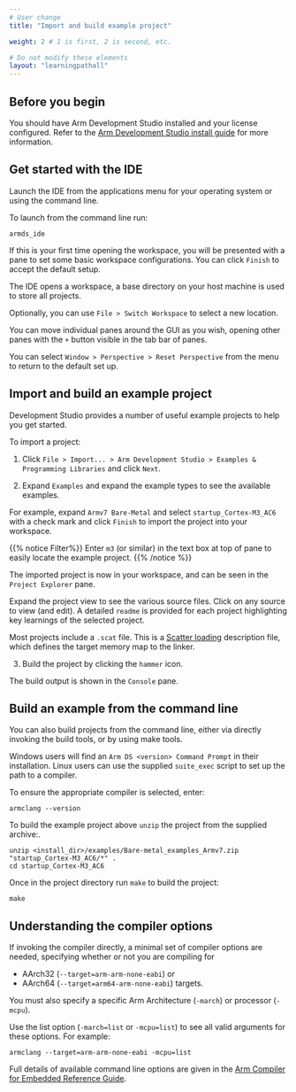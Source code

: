```yaml
---
# User change
title: "Import and build example project"

weight: 2 # 1 is first, 2 is second, etc.

# Do not modify these elements
layout: "learningpathall"
---
```


## Before you begin

You should have Arm Development Studio installed and your license configured. Refer to the [Arm Development Studio install guide](/install-guides/armds/) for more information.

## Get started with the IDE

Launch the IDE from the applications menu for your operating system or using the command line. 

To launch from the command line run:

```console
armds_ide
```

If this is your first time opening the workspace, you will be presented with a pane to set some basic workspace configurations. You can click `Finish` to accept the default setup.  

The IDE opens a workspace, a base directory on your host machine is used to store all projects.

Optionally, you can use `File > Switch Workspace` to select a new location.

You can move individual panes around the GUI as you wish, opening other panes with the `+` button visible in the tab bar of panes.

You can select `Window > Perspective > Reset Perspective` from the menu to return to the default set up.

## Import and build an example project

Development Studio provides a number of useful example projects to help you get started. 

To import a project:

1. Click `File > Import... > Arm Development Studio > Examples & Programming Libraries` and click `Next`.

2. Expand `Examples` and expand the example types to see the available examples.

For example, expand `Armv7 Bare-Metal` and select `startup_Cortex-M3_AC6` with a check mark and click `Finish` to import the project into your workspace.

{{% notice  Filter%}}
Enter `m3` (or similar) in the text box at top of pane to easily locate the example project.
{{% /notice %}}

The imported project is now in your workspace, and can be seen in the `Project Explorer` pane.

Expand the project view to see the various source files. Click on any source to view (and edit). A detailed `readme` is provided for each project highlighting key learnings of the selected project. 

Most projects include a `.scat` file. This is a [Scatter loading](https://developer.arm.com/documentation/101754/latest/armlink-Reference/Scatter-loading-Features/The-scatter-loading-mechanism/Overview-of-scatter-loading) description file, which defines the target memory map to the linker.

3. Build the project by clicking the `hammer` icon.

The build output is shown in the `Console` pane.

## Build an example from the command line

You can also build projects from the command line, either via directly invoking the build tools, or by using make tools.

Windows users will find an `Arm DS <version> Command Prompt` in their installation. Linux users can use the supplied `suite_exec` script to set up the path to a compiler. 

To ensure the appropriate compiler is selected, enter:
```console
armclang --version
```

To build the example project above `unzip` the project from the supplied archive:.
```console
unzip <install_dir>/examples/Bare-metal_examples_Armv7.zip "startup_Cortex-M3_AC6/*" .
cd startup_Cortex-M3_AC6
```

Once in the project directory run `make` to build the project:

```console
make
```

## Understanding the compiler options

If invoking the compiler directly, a minimal set of compiler options are needed, specifying whether or not you are compiling for
* AArch32 (`--target=arm-arm-none-eabi`) or
* AArch64 (`--target=arm64-arm-none-eabi`) targets.

You must also specify a specific Arm Architecture (`-march`) or processor (`-mcpu`).

Use the list option (`-march=list` or `-mcpu=list`) to see all valid arguments for these options. For example:

```console
armclang --target=arm-arm-none-eabi -mcpu=list
```

Full details of available command line options are given in the [Arm Compiler for Embedded Reference Guide](https://developer.arm.com/documentation/101754/latest/armclang-Reference/armclang-Command-line-Options).

